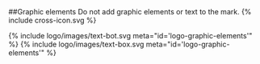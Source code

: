 <section id="logo-page-graphic-elements">
</section>
##Graphic elements
Do not add graphic elements or text to the mark.
{% include cross-icon.svg %}

{% include logo/images/text-bot.svg meta="id='logo-graphic-elements'" %}
{% include logo/images/text-box.svg meta="id='logo-graphic-elements'" %}

